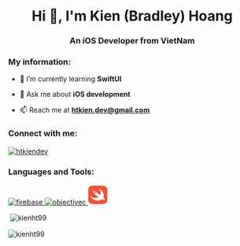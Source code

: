 <h1 align="center">Hi 👋, I'm Kien (Bradley) Hoang</h1>
<h3 align="center">An iOS Developer from VietNam</h3>

<h3 align="left">My information:</h3>

- 🌱 I’m currently learning **SwiftUI**

- 💬 Ask me about **iOS development**

- 📫 Reach me at **htkien.dev@gmail.com**

<h3 align="left">Connect with me:</h3>
<p align="left">
<a href="https://linkedin.com/in/htkiendev" target="blank"><img align="center" src="https://raw.githubusercontent.com/rahuldkjain/github-profile-readme-generator/master/src/images/icons/Social/linked-in-alt.svg" alt="htkiendev" height="30" width="40" /></a>
</p>

<h3 align="left">Languages and Tools:</h3>
<p align="left"> <a href="https://firebase.google.com/" target="_blank" rel="noreferrer"> <img src="https://www.vectorlogo.zone/logos/firebase/firebase-icon.svg" alt="firebase" width="40" height="40"/> </a> <a href="https://developer.apple.com/library/archive/documentation/Cocoa/Conceptual/ProgrammingWithObjectiveC/Introduction/Introduction.html" target="_blank" rel="noreferrer"> <img src="https://www.vectorlogo.zone/logos/apple_objectivec/apple_objectivec-icon.svg" alt="objectivec" width="40" height="40"/> </a> <a href="https://developer.apple.com/swift/" target="_blank" rel="noreferrer"> <img src="https://raw.githubusercontent.com/devicons/devicon/master/icons/swift/swift-original.svg" alt="swift" width="40" height="40"/> </a> </p>

<p>&nbsp;<img align="center" src="https://github-readme-stats.vercel.app/api?username=kienht99&show_icons=true&locale=en&theme=dracula" alt="kienht99" /></p>

<p><img align="center" src="https://github-readme-streak-stats.herokuapp.com/?user=kienht99&theme=dracula" alt="kienht99" /></p>
